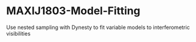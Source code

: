 # MAXIJ1803-Model-Fitting

Use nested sampling with Dynesty to fit variable models to interferometric visibilities
